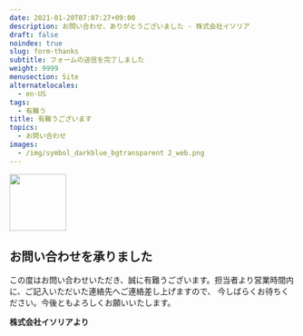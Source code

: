 ```yaml
---
date: 2021-01-20T07:07:27+09:00
description: お問い合わせ、ありがとうございました - 株式会社イソリア
draft: false
noindex: true
slug: form-thanks
subtitle: フォームの送信を完了しました
weight: 9999
menusection: Site
alternatelocales:
  - en-US
tags:
  - 有難う
title: 有難うございます
topics:
  - お問い合わせ
images:
  - /img/symbol_darkblue_bgtransparent 2_web.png
---
```


<div class="image-container">
<img class="materialboxed right responsive-img" data-caption="Security vs Convenience" width="100" src="/img/symbol_darkblue_bgtransparent 2_web.png">
</div>

## お問い合わせを承りました

この度はお問い合わせいただき、誠に有難うございます。担当者より営業時間内に、ご記入いただいた連絡先へご連絡差し上げますので、
今しばらくお待ちください。今後ともよろしくお願いいたします。

**株式会社イソリアより**
